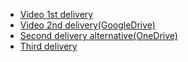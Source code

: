 - [Video 1st delivery](https://youtu.be/Zv1aDEwsfhc)
- [Video 2nd delivery(GoogleDrive)](https://drive.google.com/file/d/134XvNJVJ3dyrAz3tC9IhS4Vgcwe1WBxY/view?usp=share_link)
- [Second delivery alternative(OneDrive)](https://alumnosuady-my.sharepoint.com/:v:/g/personal/a17001639_alumnos_uady_mx/ET0N-zWXTYFHqLtLPr9CMgsBMrSMAB7Kq-Ez1Wix0iOMeA?e=vguIjI)
- [Third delivery](https://youtu.be/hmad-IWn8mw)
